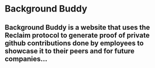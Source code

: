# Background Buddy
## Background Buddy is a website that uses the Reclaim protocol to generate proof of private github contributions done by employees to showcase it to their peers and for future companies...
